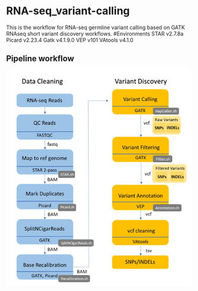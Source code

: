 # RNA-seq_variant-calling
This is the workflow for RNA-seq germline variant calling based on GATK RNAseq short variant discovery workflows.
#Environments
STAR v2.7.8a
Picard v2.23.4
Gatk v4.1.9.0
VEP v101
VAtools v4.1.0

## Pipeline workflow
![image](https://github.com/Tina04021997/RNA-seq_variant-calling/blob/main/RNA-seq%20variant%20calling%20workflow.jpg)
